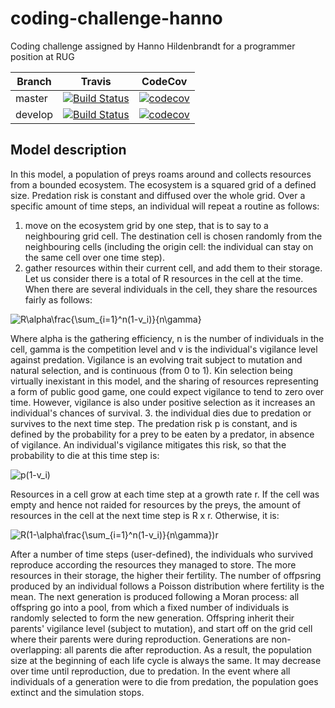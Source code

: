 # coding-challenge-hanno
Coding challenge assigned by Hanno Hildenbrandt for a programmer position at RUG

Branch|Travis|CodeCov
---|---|---
master|[![Build Status](https://www.travis-ci.com/ClaireGuerin/coding-challenge-hanno.svg?branch=main)](https://www.travis-ci.com/ClaireGuerin/coding-challenge-hanno)|[![codecov](https://codecov.io/gh/ClaireGuerin/coding-challenge-hanno/branch/main/graph/badge.svg?token=IXKD9GDK7P)](https://codecov.io/gh/ClaireGuerin/coding-challenge-hanno)
develop|[![Build Status](https://www.travis-ci.com/ClaireGuerin/coding-challenge-hanno.svg?branch=develop)](https://www.travis-ci.com/ClaireGuerin/coding-challenge-hanno)|[![codecov](https://codecov.io/gh/ClaireGuerin/coding-challenge-hanno/branch/develop/graph/badge.svg?token=IXKD9GDK7P)](https://codecov.io/gh/ClaireGuerin/coding-challenge-hanno)

## Model description

In this model, a population of preys roams around and collects resources from a bounded ecosystem. The ecosystem is a squared grid of a defined size. Predation risk is constant and diffused over the whole grid. Over a specific amount of time steps, an individual will repeat a routine as follows:

1. move on the ecosystem grid by one step, that is to say to a neighbouring grid cell. The destination cell is chosen randomly from the neighbouring cells (including the origin cell: the individual can stay on the same cell over one time step).
2. gather resources within their current cell, and add them to their storage. Let us consider there is a total of R resources in the cell at the time. When there are several individuals in the cell, they share the resources fairly as follows:

<img src="https://latex.codecogs.com/svg.latex?R\alpha\frac{\sum_{i=1}^n(1-v_i)}{n\gamma}" title="R\alpha\frac{\sum_{i=1}^n(1-v_i)}{n\gamma}" />

Where alpha is the gathering efficiency, n is the number of individuals in the cell, gamma is the competition level and v is the individual's vigilance level against predation. Vigilance is an evolving trait subject to mutation and natural selection, and is continuous (from 0 to 1). Kin selection being virtually inexistant in this model, and the sharing of resources representing a form of public good game, one could expect vigilance to tend to zero over time. However, vigilance is also under positive selection as it increases an individual's chances of survival.
3. the individual dies due to predation or survives to the next time step. The predation risk p is constant, and is defined by the probability for a prey to be eaten by a predator, in absence of vigilance. An individual's vigilance mitigates this risk, so that the probability to die at this time step is:

<img src="https://latex.codecogs.com/svg.latex?p(1-v_i)" title="p(1-v_i)" />

Resources in a cell grow at each time step at a growth rate r. If the cell was empty and hence not raided for resources by the preys, the amount of resources in the cell at the next time step is R x r. Otherwise, it is:

<img src="https://latex.codecogs.com/svg.latex?R(1-\alpha\frac{\sum_{i=1}^n(1-v_i)}{n\gamma})r" title="R(1-\alpha\frac{\sum_{i=1}^n(1-v_i)}{n\gamma})r" />

After a number of time steps (user-defined), the individuals who survived reproduce according the resources they managed to store. The more resources in their storage, the higher their fertility. The number of offpsring produced by an individual follows a Poisson distribution where fertility is the mean. The next generation is produced following a Moran process: all offspring go into a pool, from which a fixed number of individuals is randomly selected to form the new generation. Offspring inherit their parents' vigilance level (subject to mutation), and start off on the grid cell where their parents were during reproduction. Generations are non-overlapping: all parents die after reproduction. As a result, the population size at the beginning of each life cycle is always the same. It may decrease over time until reproduction, due to predation. In the event where all individuals of a generation were to die from predation, the population goes extinct and the simulation stops.

